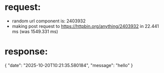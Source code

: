 # request:

 * random url component is: 2403932
 * making post request to https://httpbin.org/anything/2403932 in 22.441 ms (was 1549.331 ms)

# response:

{
    "date": "2025-10-20T10:21:35.580184",
    "message": "hello"
}

